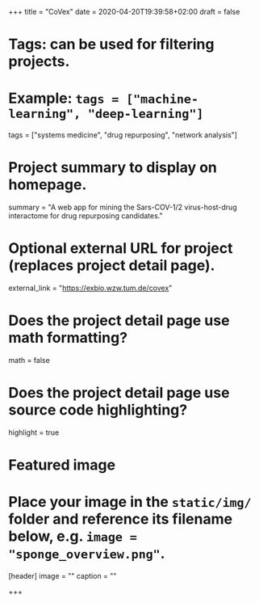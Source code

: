+++
title = "CoVex"
date = 2020-04-20T19:39:58+02:00
draft = false

# Tags: can be used for filtering projects.
# Example: `tags = ["machine-learning", "deep-learning"]`
tags = ["systems medicine", "drug repurposing", "network analysis"]

# Project summary to display on homepage.
summary = "A web app for mining the Sars-COV-1/2 virus-host-drug interactome for drug repurposing candidates."


# Optional external URL for project (replaces project detail page).
external_link = "https://exbio.wzw.tum.de/covex"

# Does the project detail page use math formatting?
math = false

# Does the project detail page use source code highlighting?
highlight = true

# Featured image
# Place your image in the `static/img/` folder and reference its filename below, e.g. `image = "sponge_overview.png"`.
[header]
image = ""
caption = ""

+++
